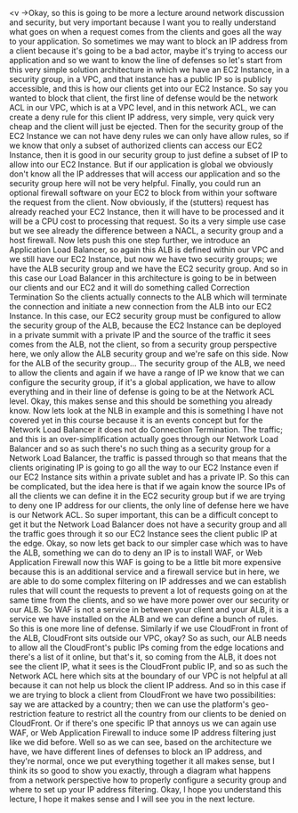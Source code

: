
<v ->Okay, so this is going to be more a lecture</v>
around network discussion and security,
but very important because I want you
to really understand what goes on
when a request comes from the clients
and goes all the way to your application.
So sometimes we may want to block an IP address
from a client because it's going to be a bad actor,
maybe it's trying to access our application
and so we want to know the line of defenses
so let's start from this very simple solution architecture
in which we have an EC2 Instance,
in a security group, in a VPC, and that instance
has a public IP so is publicly accessible,
and this is how our clients get into our EC2 Instance.
So say you wanted to block that client,
the first line of defense would be
the network ACL in our VPC, which is at a VPC level,
and in this network ACL, we can create a deny rule
for this client IP address, very simple, very quick
very cheap and the client will just be ejected.
Then for the security group of the EC2 Instance
we can not have deny rules we can only have allow rules,
so if we know that only a subset
of authorized clients can access our EC2 Instance,
then it is good in our security group
to just define a subset of IP
to allow into our EC2 Instance.
But if our application is global
we obviously don't know all the IP addresses
that will access our application
and so the security group here will not be very helpful.
Finally, you could run an optional firewall software
on your EC2 to block from within your software
the request from the client.
Now obviously, if the (stutters) request has already reached
your EC2 Instance, then it will have
to be processed and it will be a CPU cost
to processing that request.
So its a very simple use case but we see already
the difference between a NACL,
a security group and a host firewall.
Now lets push this one step further,
we introduce an Application Load Balancer,
so again this ALB is defined within our VPC
and we still have our EC2 Instance,
but now we have two security groups;
we have the ALB security group
and we have the EC2 security group.
And so in this case our Load Balancer
in this architecture is going to be
in between our clients and our EC2 and it will
do something called Correction Termination
So the clients actually connects to the ALB
which will terminate the connection and initiate
a new connection from the ALB into our EC2 Instance.
In this case, our EC2 security group
must be configured to allow the security group
of the ALB, because the EC2 Instance
can be deployed in a private summit
with a private IP and the source of
the traffic it sees comes from the ALB, not the client,
so from a security group perspective here,
we only allow the ALB security group
and we're safe on this side.
Now for the ALB of the security group...
The security group of the ALB,
we need to allow the clients and again
if we have a range of IP we know
that we can configure the security group,
if it's a global application, we have
to allow everything and in their line of defense
is going to be at the Network ACL level.
Okay, this makes sense and this should
be something you already know.
Now lets look at the NLB in example
and this is something I have not covered yet
in this course because it is an events concept
but for the Network Load Balancer it does
not do Connection Termination.
The traffic; and this is an over-simplification
actually goes through our Network Load Balancer
and so as such there's no such thing
as a security group for a Network Load Balancer,
the traffic is passed through so that means that
the clients originating IP is going
to go all the way to our EC2 Instance
even if our EC2 Instance sits within
a private sublet and has a private IP.
So this can be complicated, but the idea here
is that if we again know the source IPs of all the clients
we can define it in the EC2 security group
but if we are trying to deny one IP address for our clients,
the only line of defense here we have is our Network ACL.
So super important, this can be a difficult concept
to get it but the Network Load Balancer
does not have a security group
and all the traffic goes through it so our EC2 Instance
sees the client public IP at the edge.
Okay, so now lets get back to our simpler case
which was to have the ALB, something we can do
to deny an IP is to install WAF, or Web Application Firewall
now this WAF is going to be a little bit more expensive
because this is an additional service and a firewall service
but in here, we are able to do some complex filtering
on IP addresses and we can establish rules
that will count the requests to prevent a lot
of requests going on at the same time from the clients,
and so we have more power over our security or our ALB.
So WAF is not a service in between your client
and your ALB, it is a service we have installed
on the ALB and we can define a bunch of rules.
So this is one more line of defense.
Similarly if we use CloudFront in front of the ALB,
CloudFront sits outside our VPC, okay?
So as such, our ALB needs to allow
all the CloudFront's public IPs coming from
the edge locations and there's a list of it online,
but that's it, so coming from the ALB,
it does not see the client IP, what it sees
is the CloudFront public IP, and so as such
the Network ACL here which sits at
the boundary of our VPC is not helpful at all
because it can not help us block the client IP address.
And so in this case if we are trying
to block a client from CloudFront we have two possibilities:
say we are attacked by a country; then we can use
the platform's geo-restriction feature to restrict
all the country from our clients to be denied on CloudFront.
Or if there's one specific IP that annoys us
we can again use WAF, or Web Application Firewall
to induce some IP address filtering just like we did before.
Well so as we can see, based on the architecture we have,
we have different lines of defenses
to block an IP address, and they're normal,
once we put everything together it all makes sense,
but I think its so good to show you exactly,
through a diagram what happens from a network perspective
how to properly configure a security group
and where to set up your IP address filtering.
Okay, I hope you understand this lecture,
I hope it makes sense
and I will see you in the next lecture.